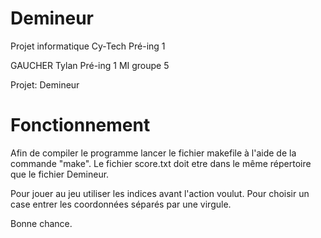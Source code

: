 # Demineur
Projet informatique Cy-Tech Pré-ing 1

GAUCHER Tylan Pré-ing 1 MI groupe 5

Projet: Demineur

# Fonctionnement

Afin de compiler le programme lancer le fichier makefile à l'aide de la commande "make".
Le fichier score.txt doit etre dans le même répertoire que le fichier Demineur.

Pour jouer au jeu utiliser les indices avant l'action voulut.
Pour choisir un case entrer les coordonnées séparés par une virgule.

Bonne chance.
